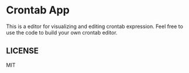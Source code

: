 # Crontab App

This is a editor for visualizing and editing crontab expression. Feel free to use the code to build your own crontab editor.

## LICENSE

MIT
